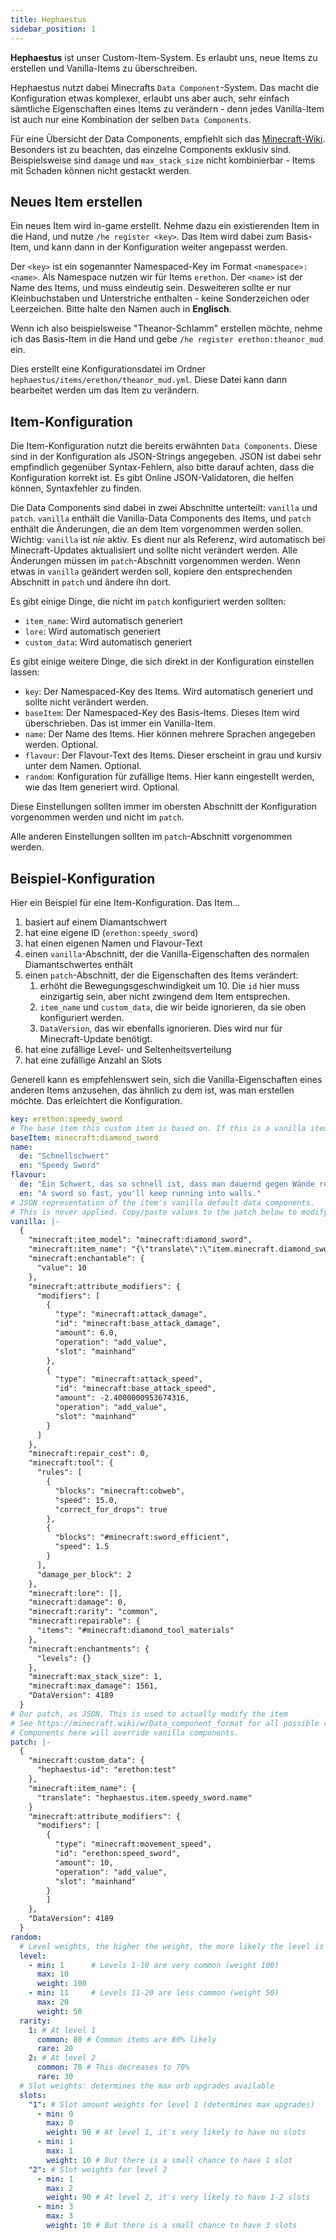 ```yaml
---
title: Hephaestus
sidebar_position: 1
---
```

**Hephaestus** ist unser Custom-Item-System. Es erlaubt uns, neue Items zu erstellen und Vanilla-Items zu überschreiben. 

Hephaestus nutzt dabei Minecrafts `Data Component`-System. Das macht die Konfiguration etwas komplexer, erlaubt uns aber auch, sehr einfach sämtliche Eigenschaften eines Items zu verändern - denn jedes Vanilla-Item ist auch nur eine Kombination der selben `Data Components`.

Für eine Übersicht der Data Components, empfiehlt sich das [Minecraft-Wiki](https://minecraft.wiki/w/Data_component_format). Besonders ist zu beachten, das einzelne Components exklusiv sind. 
Beispielsweise sind `damage` und `max_stack_size` nicht kombinierbar - Items mit Schaden können nicht gestackt werden.

## Neues Item erstellen
Ein neues Item wird in-game erstellt. Nehme dazu ein existierenden Item in die Hand, und nutze `/he register <key>`.
Das Item wird dabei zum Basis-Item, und kann dann in der Konfiguration weiter angepasst werden.

Der `<key>` ist ein sogenannter Namespaced-Key im Format `<namespace>:<name>`. Als Namespace nutzen wir für Items `erethon`.
Der `<name>` ist der Name des Items, und muss eindeutig sein. Desweiteren sollte er nur Kleinbuchstaben und Unterstriche enthalten - keine Sonderzeichen oder Leerzeichen.
Bitte halte den Namen auch in **Englisch**.

Wenn ich also beispielsweise "Theanor-Schlamm" erstellen möchte, nehme ich das Basis-Item in die Hand und gebe `/he register erethon:theanor_mud` ein.

Dies erstellt eine Konfigurationsdatei im Ordner `hephaestus/items/erethon/theanor_mud.yml`. Diese Datei kann dann bearbeitet werden um das Item zu verändern.

## Item-Konfiguration
Die Item-Konfiguration nutzt die bereits erwähnten `Data Components`. Diese sind in der Konfiguration als JSON-Strings angegeben. JSON ist dabei sehr empfindlich gegenüber Syntax-Fehlern, also bitte darauf achten, dass die Konfiguration korrekt ist.
Es gibt Online JSON-Validatoren, die helfen können, Syntaxfehler zu finden.

Die Data Components sind dabei in zwei Abschnitte unterteilt: `vanilla` und `patch`. `vanilla` enthält die Vanilla-Data Components des Items, und `patch` enthält die Änderungen, die an dem Item vorgenommen werden sollen.
Wichtig: `vanilla` ist *nie* aktiv. Es dient nur als Referenz, wird automatisch bei Minecraft-Updates aktualisiert und sollte nicht verändert werden. Alle Änderungen müssen im `patch`-Abschnitt vorgenommen werden. 
Wenn etwas in `vanilla` geändert werden soll, kopiere den entsprechenden Abschnitt in `patch` und ändere ihn dort.

Es gibt einige Dinge, die nicht im `patch` konfiguriert werden sollten:
* `item_name`: Wird automatisch generiert
* `lore`: Wird automatisch generiert
* `custom_data`: Wird automatisch generiert

Es gibt einige weitere Dinge, die sich direkt in der Konfiguration einstellen lassen:
* `key`: Der Namespaced-Key des Items. Wird automatisch generiert und sollte nicht verändert werden.
* `baseItem`: Der Namespaced-Key des Basis-Items. Dieses Item wird überschrieben. Das ist immer ein Vanilla-Item.
* `name`: Der Name des Items. Hier können mehrere Sprachen angegeben werden. Optional.
* `flavour`: Der Flavour-Text des Items. Dieser erscheint in grau und kursiv unter dem Namen. Optional.
* `random`: Konfiguration für zufällige Items. Hier kann eingestellt werden, wie das Item generiert wird. Optional.

Diese Einstellungen sollten immer im obersten Abschnitt der Konfiguration vorgenommen werden und nicht im `patch`.

Alle anderen Einstellungen sollten im `patch`-Abschnitt vorgenommen werden.

## Beispiel-Konfiguration
Hier ein Beispiel für eine Item-Konfiguration. Das Item...
1) basiert auf einem Diamantschwert 
2) hat eine eigene ID (`erethon:speedy_sword`)
3) hat einen eigenen Namen und Flavour-Text
4) einen `vanilla`-Abschnitt, der die Vanilla-Eigenschaften des normalen Diamantschwertes enthält
5) einen `patch`-Abschnitt, der die Eigenschaften des Items verändert:
   1) erhöht die Bewegungsgeschwindigkeit um 10. Die `id` hier muss einzigartig sein, aber nicht zwingend dem Item entsprechen.
   2) `item_name` und `custom_data`, die wir beide ignorieren, da sie oben konfiguriert werden.
   3) `DataVersion`, das wir ebenfalls ignorieren. Dies wird nur für Minecraft-Update benötigt.
6) hat eine zufällige Level- und Seltenheitsverteilung
7) hat eine zufällige Anzahl an Slots

Generell kann es empfehlenswert sein, sich die Vanilla-Eigenschaften eines anderen Items anzusehen, das ähnlich zu dem ist, was man erstellen möchte. Das erleichtert die Konfiguration.

```yaml
key: erethon:speedy_sword
# The base item this custom item is based on. If this is a vanilla item, this will be the vanilla item.
baseItem: minecraft:diamond_sword
name:
  de: "Schnellschwert"
  en: "Speedy Sword"
flavour:
  de: "Ein Schwert, das so schnell ist, dass man dauernd gegen Wände rennt."
  en: "A sword so fast, you'll keep running into walls."  
# JSON representation of the item's vanilla default data components.
# This is never applied. Copy/paste values to the patch below to modify the item's properties.
vanilla: |-
  {
    "minecraft:item_model": "minecraft:diamond_sword",
    "minecraft:item_name": "{\"translate\":\"item.minecraft.diamond_sword\"}",
    "minecraft:enchantable": {
      "value": 10
    },
    "minecraft:attribute_modifiers": {
      "modifiers": [
        {
          "type": "minecraft:attack_damage",
          "id": "minecraft:base_attack_damage",
          "amount": 6.0,
          "operation": "add_value",
          "slot": "mainhand"
        },
        {
          "type": "minecraft:attack_speed",
          "id": "minecraft:base_attack_speed",
          "amount": -2.4000000953674316,
          "operation": "add_value",
          "slot": "mainhand"
        }
      ]
    },
    "minecraft:repair_cost": 0,
    "minecraft:tool": {
      "rules": [
        {
          "blocks": "minecraft:cobweb",
          "speed": 15.0,
          "correct_for_drops": true
        },
        {
          "blocks": "#minecraft:sword_efficient",
          "speed": 1.5
        }
      ],
      "damage_per_block": 2
    },
    "minecraft:lore": [],
    "minecraft:damage": 0,
    "minecraft:rarity": "common",
    "minecraft:repairable": {
      "items": "#minecraft:diamond_tool_materials"
    },
    "minecraft:enchantments": {
      "levels": {}
    },
    "minecraft:max_stack_size": 1,
    "minecraft:max_damage": 1561,
    "DataVersion": 4189
  }
# Our patch, as JSON. This is used to actually modify the item
# See https://minecraft.wiki/w/Data_component_format for all possible components.
# Components here will override vanilla components.
patch: |-
  {
    "minecraft:custom_data": {
      "hephaestus-id": "erethon:test"
    },
    "minecraft:item_name": {
      "translate": "hephaestus.item.speedy_sword.name"
    }
    "minecraft:attribute_modifiers": {
      "modifiers": [
        {
          "type": "minecraft:movement_speed",
          "id": "erethon:speed_sword",
          "amount": 10,
          "operation": "add_value",
          "slot": "mainhand"
        }
        ]
    },
    "DataVersion": 4189
  }
random:
  # Level weights, the higher the weight, the more likely the level is to be chosen.
  level:
    - min: 1      # Levels 1-10 are very common (weight 100)
      max: 10
      weight: 100
    - min: 11     # Levels 11-20 are less common (weight 50)
      max: 20
      weight: 50
  rarity:
    1: # At level 1
      common: 80 # Common items are 80% likely
      rare: 20
    2: # At level 2
      common: 70 # This decreases to 70%
      rare: 30
  # Slot weights: determines the max orb upgrades available 
  slots:
    "1": # Slot amount weights for level 1 (determines max upgrades)
      - min: 0
        max: 0
        weight: 90 # At level 1, it's very likely to have no slots
      - min: 1
        max: 1
        weight: 10 # But there is a small chance to have 1 slot
    "2": # Slot weights for level 2
      - min: 1
        max: 2
        weight: 90 # At level 2, it's very likely to have 1-2 slots
      - min: 3
        max: 3
        weight: 10 # But there is a small chance to have 3 slots
```